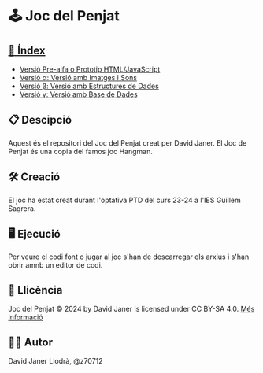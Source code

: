 <h1>🕹️ Joc del Penjat</h1>
<h2><a href="https://penjat-github.netlify.app">💠 Índex</a></h2>
        <ul>
            <li><a href="https://z70712.netlify.app/prototip">Versió Pre-alfa o Prototip HTML/JavaScript</a></li>
            <li><a href="https://z70712.netlify.app/alpha">Versió α: Versió amb Imatges i Sons</a></li>
            <li><a href="https://z70712.netlify.app/beta">Versió β: Versió amb Estructures de Dades</a></li>
            <li><a href="https://z70712.netlify.app/gamma">Versió γ: Versió amb Base de Dades</a></li>
        </ul>  
<h2>📋 Descipció</h2>
Aquest és el repositori del Joc del Penjat creat per David Janer. El Joc de Penjat és una copia del famos joc Hangman.

<h2>🛠️ Creació</h2>
El joc ha estat creat durant l'optativa PTD del curs 23-24 a l'IES Guillem Sagrera.

<h2>🖥️ Ejecució</h2>
Per veure el codi font o jugar al joc s'han de descarregar els arxius i s'han obrir amnb un editor de codi.

<h2>🔗 Llicència</h2>
Joc del Penjat © 2024 by David Janer is licensed under CC BY-SA 4.0. <a href="https://creativecommons.org/licenses/by-sa/4.0/">Més informació</a>

<h2>👱🏼 Autor</h2>
David Janer Llodrà, @z70712

